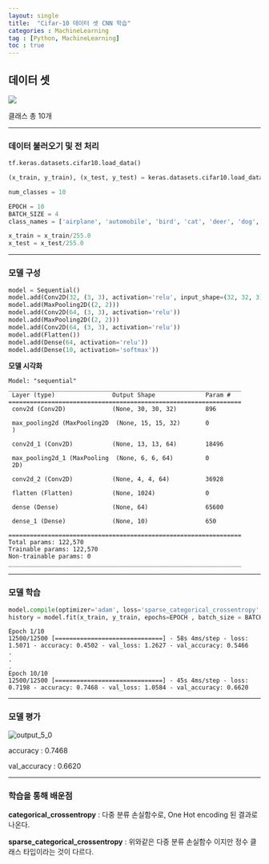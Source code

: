 ```yaml
---
layout: single
title:  "Cifar-10 데이터 셋 CNN 학습"
categories : MachineLearning
tag : [Python, MachineLearning]
toc : true
---
```


## 데이터 셋

![](https://editor.analyticsvidhya.com/uploads/762161_OSvbuPLy0PSM2nZ62SbtlQ.png)

클래스 총 10개

---

### 데이터 불러오기 및 전 처리

```python
tf.keras.datasets.cifar10.load_data()

(x_train, y_train), (x_test, y_test) = keras.datasets.cifar10.load_data()

num_classes = 10

EPOCH = 10
BATCH_SIZE = 4
class_names = ['airplane', 'automobile', 'bird', 'cat', 'deer', 'dog', 'frog', 'horse', 'ship', 'truck']

x_train = x_train/255.0
x_test = x_test/255.0
```

---

### 모델 구성

```python
model = Sequential()
model.add(Conv2D(32, (3, 3), activation='relu', input_shape=(32, 32, 3)))
model.add(MaxPooling2D((2, 2)))
model.add(Conv2D(64, (3, 3), activation='relu'))
model.add(MaxPooling2D((2, 2)))
model.add(Conv2D(64, (3, 3), activation='relu'))
model.add(Flatten())
model.add(Dense(64, activation='relu'))
model.add(Dense(10, activation='softmax'))
```

__모델 시각화__

```
Model: "sequential"
_________________________________________________________________
 Layer (type)                Output Shape              Param #   
=================================================================
 conv2d (Conv2D)             (None, 30, 30, 32)        896       
                                                                 
 max_pooling2d (MaxPooling2D  (None, 15, 15, 32)       0         
 )                                                               
                                                                 
 conv2d_1 (Conv2D)           (None, 13, 13, 64)        18496     
                                                                 
 max_pooling2d_1 (MaxPooling  (None, 6, 6, 64)         0         
 2D)                                                             
                                                                 
 conv2d_2 (Conv2D)           (None, 4, 4, 64)          36928     
                                                                 
 flatten (Flatten)           (None, 1024)              0         
                                                                 
 dense (Dense)               (None, 64)                65600     
                                                                 
 dense_1 (Dense)             (None, 10)                650       
                                                                 
=================================================================
Total params: 122,570
Trainable params: 122,570
Non-trainable params: 0
_________________________________________________________________
```

---

### 모델 학습

```python
model.compile(optimizer='adam', loss='sparse_categorical_crossentropy', metrics=['accuracy'])
history = model.fit(x_train, y_train, epochs=EPOCH , batch_size = BATCH_SIZE, validation_data = (x_test, y_test), verbose = 1)
```

```
Epoch 1/10
12500/12500 [==============================] - 58s 4ms/step - loss: 1.5071 - accuracy: 0.4502 - val_loss: 1.2627 - val_accuracy: 0.5466
.
.
.
Epoch 10/10
12500/12500 [==============================] - 45s 4ms/step - loss: 0.7198 - accuracy: 0.7468 - val_loss: 1.0584 - val_accuracy: 0.6620
```

---

### 모델 평가

![output_5_0](../../images/2022-07-28-Cifar-10-CNN/output_5_0.png)

accuracy : 0.7468

val_accuracy : 0.6620

---

### 학습을 통해 배운점

__categorical_crossentropy__ : 다중 분류 손실함수로, One Hot encoding 된 결과로 나온다.

__sparse_categorical_crossentropy__ : 위와같은 다중 분류 손실함수 이지만 정수 클래스 타입이라는 것이 다르다.

